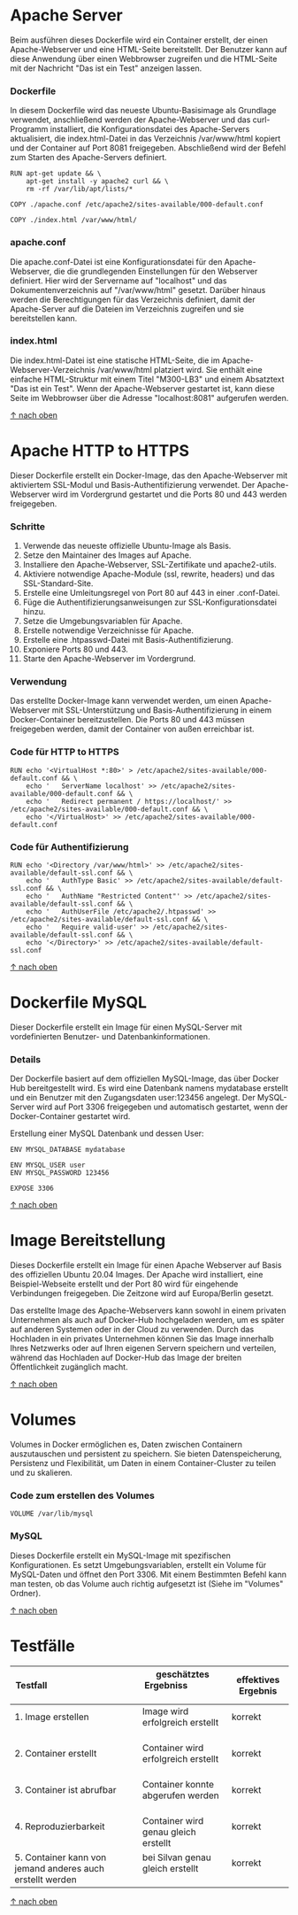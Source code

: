 Apache Server
===

Beim ausführen dieses Dockerfile wird ein Container erstellt, der einen Apache-Webserver und eine HTML-Seite bereitstellt. Der Benutzer kann auf diese Anwendung über einen Webbrowser zugreifen und die HTML-Seite mit der Nachricht "Das ist ein Test" anzeigen lassen.

### **Dockerfile**
In diesem Dockerfile wird das neueste Ubuntu-Basisimage als Grundlage verwendet, anschließend werden der Apache-Webserver und das curl-Programm installiert, die Konfigurationsdatei des Apache-Servers aktualisiert, die index.html-Datei in das Verzeichnis /var/www/html kopiert und der Container auf Port 8081 freigegeben. Abschließend wird der Befehl zum Starten des Apache-Servers definiert.

```
RUN apt-get update && \
    apt-get install -y apache2 curl && \
    rm -rf /var/lib/apt/lists/*

COPY ./apache.conf /etc/apache2/sites-available/000-default.conf

COPY ./index.html /var/www/html/
```

### **apache.conf**
Die apache.conf-Datei ist eine Konfigurationsdatei für den Apache-Webserver, die die grundlegenden Einstellungen für den Webserver definiert. Hier wird der Servername auf "localhost" und das Dokumentenverzeichnis auf "/var/www/html" gesetzt. Darüber hinaus werden die Berechtigungen für das Verzeichnis definiert, damit der Apache-Server auf die Dateien im Verzeichnis zugreifen und sie bereitstellen kann.

### **index.html**
Die index.html-Datei ist eine statische HTML-Seite, die im Apache-Webserver-Verzeichnis /var/www/html platziert wird. Sie enthält eine einfache HTML-Struktur mit einem Titel "M300-LB3" und einem Absatztext "Das ist ein Test". Wenn der Apache-Webserver gestartet ist, kann diese Seite im Webbrowser über die Adresse "localhost:8081" aufgerufen werden.

[&uarr; nach oben](https://github.com/Luka-Petkovic/M300-Services/tree/main/M300_30-Container)

Apache HTTP to HTTPS
===

Dieser Dockerfile erstellt ein Docker-Image, das den Apache-Webserver mit aktiviertem SSL-Modul und Basis-Authentifizierung verwendet. Der Apache-Webserver wird im Vordergrund gestartet und die Ports 80 und 443 werden freigegeben.

### **Schritte**

1. Verwende das neueste offizielle Ubuntu-Image als Basis.
2. Setze den Maintainer des Images auf Apache.
3. Installiere den Apache-Webserver, SSL-Zertifikate und apache2-utils.
4. Aktiviere notwendige Apache-Module (ssl, rewrite, headers) und das SSL-Standard-Site.
5. Erstelle eine Umleitungsregel von Port 80 auf 443 in einer .conf-Datei.
6. Füge die Authentifizierungsanweisungen zur SSL-Konfigurationsdatei hinzu.
7. Setze die Umgebungsvariablen für Apache.
8. Erstelle notwendige Verzeichnisse für Apache.
9. Erstelle eine .htpasswd-Datei mit Basis-Authentifizierung.
10. Exponiere Ports 80 und 443.
11. Starte den Apache-Webserver im Vordergrund.

### **Verwendung**
Das erstellte Docker-Image kann verwendet werden, um einen Apache-Webserver mit SSL-Unterstützung und Basis-Authentifizierung in einem Docker-Container bereitzustellen. Die Ports 80 und 443 müssen freigegeben werden, damit der Container von außen erreichbar ist.

### **Code für HTTP to HTTPS**
```
RUN echo '<VirtualHost *:80>' > /etc/apache2/sites-available/000-default.conf && \
    echo '   ServerName localhost' >> /etc/apache2/sites-available/000-default.conf && \
    echo '   Redirect permanent / https://localhost/' >> /etc/apache2/sites-available/000-default.conf && \
    echo '</VirtualHost>' >> /etc/apache2/sites-available/000-default.conf
```
### **Code für Authentifizierung**
```
RUN echo '<Directory /var/www/html>' >> /etc/apache2/sites-available/default-ssl.conf && \
    echo '   AuthType Basic' >> /etc/apache2/sites-available/default-ssl.conf && \
    echo '   AuthName "Restricted Content"' >> /etc/apache2/sites-available/default-ssl.conf && \
    echo '   AuthUserFile /etc/apache2/.htpasswd' >> /etc/apache2/sites-available/default-ssl.conf && \
    echo '   Require valid-user' >> /etc/apache2/sites-available/default-ssl.conf && \
    echo '</Directory>' >> /etc/apache2/sites-available/default-ssl.conf
```

[&uarr; nach oben](https://github.com/Luka-Petkovic/M300-Services/tree/main/M300_30-Container)

Dockerfile MySQL
===

Dieser Dockerfile erstellt ein Image für einen MySQL-Server mit vordefinierten Benutzer- und Datenbankinformationen.

### **Details**
Der Dockerfile basiert auf dem offiziellen MySQL-Image, das über Docker Hub bereitgestellt wird. Es wird eine Datenbank namens mydatabase erstellt und ein Benutzer mit den Zugangsdaten user:123456 angelegt. Der MySQL-Server wird auf Port 3306 freigegeben und automatisch gestartet, wenn der Docker-Container gestartet wird.

Erstellung einer MySQL Datenbank und dessen User:
```
ENV MYSQL_DATABASE mydatabase

ENV MYSQL_USER user
ENV MYSQL_PASSWORD 123456

EXPOSE 3306
```

[&uarr; nach oben](https://github.com/Luka-Petkovic/M300-Services/tree/main/M300_30-Container)

Image Bereitstellung
===

Dieses Dockerfile erstellt ein Image für einen Apache Webserver auf Basis des offiziellen Ubuntu 20.04 Images. Der Apache wird installiert, eine Beispiel-Webseite erstellt und der Port 80 wird für eingehende Verbindungen freigegeben. Die Zeitzone wird auf Europa/Berlin gesetzt.


Das erstellte Image des Apache-Webservers kann sowohl in einem privaten Unternehmen als auch auf Docker-Hub hochgeladen werden, um es später auf anderen Systemen oder in der Cloud zu verwenden. Durch das Hochladen in ein privates Unternehmen können Sie das Image innerhalb Ihres Netzwerks oder auf Ihren eigenen Servern speichern und verteilen, während das Hochladen auf Docker-Hub das Image der breiten Öffentlichkeit zugänglich macht.

[&uarr; nach oben](https://github.com/Luka-Petkovic/M300-Services/tree/main/M300_30-Container)

Volumes
===

Volumes in Docker ermöglichen es, Daten zwischen Containern auszutauschen und persistent zu speichern. Sie bieten Datenspeicherung, Persistenz und Flexibilität, um Daten in einem Container-Cluster zu teilen und zu skalieren.

### **Code zum erstellen des Volumes**
```
VOLUME /var/lib/mysql
```

### **MySQL**
Dieses Dockerfile erstellt ein MySQL-Image mit spezifischen Konfigurationen. Es setzt Umgebungsvariablen, erstellt ein Volume für MySQL-Daten und öffnet den Port 3306. Mit einem Bestimmten Befehl kann man testen, ob das Volume auch richtig aufgesetzt ist (Siehe im "Volumes" Ordner).

[&uarr; nach oben](https://github.com/Luka-Petkovic/M300-Services/tree/main/M300_30-Container)

Testfälle
======
| Testfall                                                  | geschätztes Ergebniss                       | effektives Ergebnis |
| --------------------------------------------------------- | ------------------------------------------- | ------------------- |
| 1. Image erstellen                                        | Image wird erfolgreich erstellt             | korrekt             |
| 2. Container erstellt                                     | Container wird erfolgreich erstellt         | korrekt             |
| 3. Container ist abrufbar                                 | Container konnte abgerufen werden           | korrekt             |
| 4. Reproduzierbarkeit                                     | Container wird genau gleich erstellt        | korrekt             |
| 5. Container kann von jemand anderes auch erstellt werden | bei Silvan genau gleich erstellt            | korrekt             |

[&uarr; nach oben](https://github.com/Luka-Petkovic/M300-Services/tree/main/M300_30-Container)